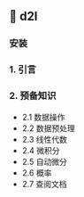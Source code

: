 ## :watermelon: d2l

### 安装

### 1. 引言

### 2. 预备知识

- 2.1 数据操作
- 2.2 数据预处理
- 2.3 线性代数
- 2.4 微积分
- 2.5 自动微分
- 2.6 概率
- 2.7 查阅文档